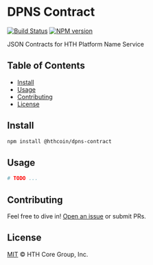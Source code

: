 # DPNS Contract

[![Build Status](https://github.com/MichaelHDesigns/dpns-contract/actions/workflows/test_and_release.yml/badge.svg)](https://github.com/MichaelHDesigns/dpns-contract/actions/workflows/test_and_release.yml)
[![NPM version](https://img.shields.io/npm/v/@hthcoin/dpns-contract.svg?style=flat-square)](https://npmjs.org/package/@hthcoin/dpns-contract)

JSON Contracts for HTH Platform Name Service

## Table of Contents

- [Install](#install)
- [Usage](#usage)
- [Contributing](#contributing)
- [License](#license)

## Install

```sh
npm install @hthcoin/dpns-contract
```

## Usage

```sh
# TODO ...
```

## Contributing

Feel free to dive in! [Open an issue](https://github.com/MichaelHDesigns/platform/issues/new/choose) or submit PRs.

## License

[MIT](LICENSE) &copy; HTH Core Group, Inc.
